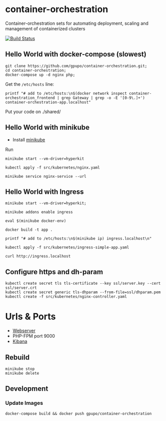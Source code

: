 # container-orchestration

Container-orchestration sets for automating deployment, scaling and management of containerized clusters

[![Build Status](https://secure.travis-ci.org/gpupo/container-orchestration.png?branch=master)](http://travis-ci.org/gpupo/container-orchestration)


## Hello World with docker-compose (slowest)

    git clone https://github.com/gpupo/container-orchestration.git;
    cd container-orchestration;
    docker-compose up -d nginx php;

Get the ``/etc/hosts`` line:

    printf "# add to /etc/hosts:\n$(docker network inspect container-orchestration_frontend | grep Gateway | grep -o -E '[0-9\.]+') container-orchestration-app.localhost"

Put your code on ./shared/

## Hello World with minikube

- Install [minikube](https://github.com/kubernetes/minikube)


Run

    minikube start --vm-driver=hyperkit

    kubectl apply -f src/kubernetes/nginx.yaml

    minikube service nginx-service --url


## Hello World with Ingress

    minikube start --vm-driver=hyperkit;

    minikube addons enable ingress

    eval $(minikube docker-env)

    docker build -t app .

    printf "# add to /etc/hosts:\n$(minikube ip) ingress.localhost\n"

    kubectl apply -f src/kubernetes/ingress-simple-app.yaml

    curl http://ingress.localhost



## Configure https and dh-param

    kubectl create secret tls tls-certificate --key ssl/server.key --cert ssl/server.crt
    kubectl create secret generic tls-dhparam --from-file=ssl/dhparam.pem
    kubectl create -f src/kubernetes/nginx-controller.yaml


# Urls & Ports

* [Webserver](http://container-orchestration-app.localhost)
* PHP-FPM port 9000
* [Kibana](http://container-orchestration-app.localhost:8080)


## Rebuild

    minikube stop
    minikube delete


## Development

### Update Images

    docker-compose build && docker push gpupo/container-orchestration
